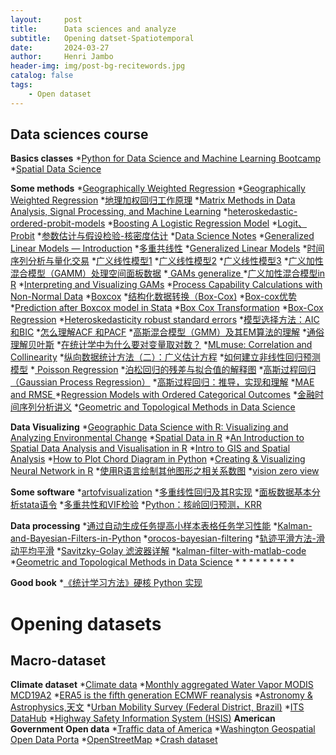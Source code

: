 ```yaml
---
layout:     post
title:      Data sciences and analyze
subtitle:   Opening datset-Spatiotemporal
date:       2024-03-27
author:     Henri Jambo
header-img: img/post-bg-recitewords.jpg
catalog: false
tags:
    - Open dataset
---
```


## Data sciences course
**Basics classes**
*[Python for Data Science and Machine Learning Bootcamp](https://www.udemy.com/course/python-for-data-science-and-machine-learning-bootcamp/?couponCode=ST11MT91624B)
*[Spatial Data Science](https://rspatial.org/raster/analysis/6-local_regression.html)


**Some methods**
*[Geographically Weighted Regression](https://crd230.github.io/gwr.html)
*[Geographically Weighted Regression](https://rpubs.com/chrisbrunsdon/101305)
*[地理加权回归工作原理](https://pro.arcgis.com/zh-cn/pro-app/latest/tool-reference/spatial-statistics/how-geographicallyweightedregression-works.htm)
*[Matrix Methods in Data Analysis, Signal Processing, and Machine Learning](https://ocw.mit.edu/courses/18-065-matrix-methods-in-data-analysis-signal-processing-and-machine-learning-spring-2018/download/)
*[heteroskedastic-ordered-probit-models](https://www.tstat.it/specifiche/heteroskedastic-ordered-probit-models/)
*[Boosting A Logistic Regression Model](https://stats.stackexchange.com/questions/329066/boosting-a-logistic-regression-model)
*[Logit、Probit](https://www.bilibili.com/video/BV1Wb411A7T3/?from=search&seid=5800773183027993129)
*[参数估计与假设检验-核密度估计](https://blog.csdn.net/matlab_matlab/article/details/56286868)
*[Data Science Notes](https://bookdown.org/mpfoley1973/data-sci/)
*[Generalized Linear Models — Introduction](https://towardsdatascience.com/generalized-linear-models-introduction-1b4af2a11759)
*[多重共线性](https://www.cnblogs.com/hxsyl/p/5590589.html)
*[Generalized Linear Models](https://towardsdatascience.com/generalized-linear-models-8738ae0fb97d)
*[时间序列分析与量化交易](https://blog.csdn.net/the_time_runner/article/details/90044738)
*[广义线性模型1](http://www.360doc.com/content/20/0513/15/52334415_912090926.shtml)
*[广义线性模型2](http://www.360doc.com/content/18/0416/12/33459258_746066459.shtml)
*[广义线性模型3](https://www.jianshu.com/p/9c61629a1e7d)
*[广义加性混合模型（GAMM）处理空间面板数据](https://zhuanlan.zhihu.com/p/37607206)
*[ GAMs generalize ](https://m-clark.github.io/generalized-additive-models/case_for_gam.html)
*[广义加性混合模型in R](https://www.cnblogs.com/leonbond/p/3641671.html)
*[Interpreting and Visualizing GAMs](https://noamross.github.io/gams-in-r-course/)
*[Process Capability Calculations with Non-Normal Data](https://www.isixsigma.com/capability-indices-process-capability/process-capability-calculations-non-normal-data/)
*[Boxcox](https://www.isixsigma.com/normality/making-data-normal-using-box-cox-power-transformation/)
*[结构化数据转换（Box-Cox)](https://blog.csdn.net/weixin_30265103/article/details/97841488?utm_medium=distribute.pc_relevant.none-task-blog-baidujs_title-2&spm=1001.2101.3001.4242)
*[Box-cox优势](https://zhuanlan.zhihu.com/p/38956042)
*[Prediction after Boxcox model in Stata](https://stackoverflow.com/questions/25583769/prediction-after-boxcox-model-in-stata)
*[Box Cox Transformation](https://sixsigmastudyguide.com/box-cox-transformation/)
*[Box-Cox Regression](https://www.unistat.com/guide/box-cox-regression/)
*[Heteroskedasticity robust standard errors](https://blog.stata.com/category/statistics/)
*[模型选择方法：AIC和BIC](https://www.jianshu.com/p/4c8cf5df2092)
*[怎么理解ACF 和PACF](https://blog.csdn.net/qq_41103204/article/details/105810742)
*[高斯混合模型（GMM）及其EM算法的理解](https://blog.csdn.net/jinping_shi/article/details/59613054)
*[通俗理解贝叶斯](https://blog.csdn.net/u011426016/article/details/90904799)
*[在统计学中为什么要对变量取对数？](https://www.zhihu.com/question/22012482)
*[MLmuse: Correlation and Collinearity](https://blog.clairvoyantsoft.com/correlation-and-collinearity-how-they-can-make-or-break-a-model-9135fbe6936a)
*[纵向数据统计方法（二）：广义估计方程](https://zhuanlan.zhihu.com/p/59888015)
*[如何建立非线性回归预测模型](https://zhuanlan.zhihu.com/p/101906049)
*[ Poisson Regression](https://bookdown.org/mpfoley1973/data-sci/poisson-regression.html)
*[泊松回归的残差与拟合值的解释图](https://qastack.cn/stats/25068/interpreting-plot-of-residuals-vs-fitted-values-from-poisson-regression)
*[高斯过程回归（Gaussian Process Regression）](https://blog.csdn.net/zb123455445/article/details/78387481?fps=1&locationNum=9)
*[高斯过程回归：推导，实现和理解](https://zhuanlan.zhihu.com/p/104601803)
*[MAE and RMSE ](https://medium.com/human-in-a-machine-world/mae-and-rmse-which-metric-is-better-e60ac3bde13d)
*[Regression Models with Ordered Categorical Outcomes](https://www.pymc.io/projects/examples/en/latest/generalized_linear_models/GLM-ordinal-regression.html)
*[金融时间序列分析讲义](https://www.math.pku.edu.cn/teachers/lidf/course/fts/ftsnotes/html/_ftsnotes/index.html)
*[Geometric and Topological Methods in Data Science](https://icerm.brown.edu/tripods/tri-21-gtmds/#workshopoverview)
    
**Data Visualizing**
*[Geographic Data Science with R: Visualizing and Analyzing Environmental Change](https://bookdown.org/mcwimberly/gdswr-book/)
*[Spatial Data in R](https://crd150.github.io/lab5.html)
*[An Introduction to Spatial Data Analysis and Visualisation in R](https://data.cdrc.ac.uk/dataset/introduction-spatial-data-analysis-and-visualisation-r)
*[Intro to GIS and Spatial Analysis](https://mgimond.github.io/Spatial/index.html)
*[How to Plot Chord Diagram in Python](https://coderzcolumn.com/tutorials/data-science/how-to-plot-chord-diagram-in-python-holoviews)
*[Creating & Visualizing Neural Network in R](https://www.analyticsvidhya.com/blog/2017/09/creating-visualizing-neural-network-in-r/)
*[使用R语言绘制其他图形之相关系数图](https://blog.csdn.net/huobanjishijian/article/details/53728273)
*[vision zero view](https://vzv.nyc/)
    
**Some software**
*[artofvisualization](https://www.artofvisualization.com/)
*[多重线性回归及其R实现](https://zhuanlan.zhihu.com/p/134960210)
*[面板数据基本分析stata语令](https://zhuanlan.zhihu.com/p/35682006?utm_source=wechat_session)
*[多重共性和VIF检验](https://blog.csdn.net/songhao22/article/details/79369950)
*[Python：核岭回归预测，KRR](https://www.cnblogs.com/amoor/p/9813306.html)

**Data processing**
*[通过自动生成任务提高小样本表格任务学习性能](https://zhuanlan.zhihu.com/p/622587156)
*[Kalman-and-Bayesian-Filters-in-Python](https://github.com/rlabbe/Kalman-and-Bayesian-Filters-in-Python)
*[orocos-bayesian-filtering](https://github.com/orocos/orocos-bayesian-filtering)
*[轨迹平滑方法-滑动平均平滑](https://zhoudk.blog.csdn.net/article/details/103845511?utm_medium=distribute.pc_relevant.none-task-blog-BlogCommendFromMachineLearnPai2-5.pc_relevant_is_cache&depth_1-utm_source=distribute.pc_relevant.none-task-blog-BlogCommendFromMachineLearnPai2-5.pc_relevant_is_cache)
*[Savitzky-Golay 滤波器详解](https://blog.csdn.net/shenziheng1/article/details/53391422)
*[kalman-filter-with-matlab-code](https://studentdavestutorials.weebly.com/kalman-filter-with-matlab-code.html)
*[Geometric and Topological Methods in Data Science](https://icerm.brown.edu/tripods/tri-21-gtmds/#workshopoverview)
*[]()
*[]()
*[]()
*[]()
*[]()
*[]()
*[]()
*[]()
*[]()

  
**Good book**
*[《统计学习方法》硬核 Python 实现](https://zhuanlan.zhihu.com/p/339893440)

# Opening datasets
## Macro-dataset 
**Climate dataset**
*[Climate data](https://climexp.knmi.nl/start.cgi?id=51e9b9c2ffa5bf2a83a469eba86afa0f)
*[Monthly aggregated Water Vapor MODIS MCD19A2](https://zenodo.org/records/8192544)
*[ERA5 is the fifth generation ECMWF reanalysis](https://cds.climate.copernicus.eu/cdsapp#!/dataset/reanalysis-era5-single-levels?tab=overview)
*[Astronomy & Astrophysics,天文](https://www.usra.edu/)
*[Urban Mobility Survey (Federal District, Brazil)](https://www.kaggle.com/datasets/danielefm/urban-mobility-survey-federal-district-brazil)
*[ITS DataHub](https://www.its.dot.gov/data/)
*[Highway Safety Information System (HSIS)](https://highways.dot.gov/research/safety/hsis)
**American Government Open data**
*[Traffic data of America](https://catalog.data.gov/dataset)
*[Washington Geospatial Open Data Porta](https://www.wsdot.wa.gov/mapsdata/geodatacatalog/Maps/noscale/DOT_TDO/BikePed/BikePedIDX.htm)
*[OpenStreetMap](https://www.openstreetmap.org/export#map=5/54.41/-2.35)
*[Crash dataset](https://www.nhtsa.gov/)

